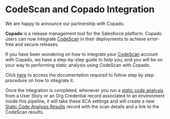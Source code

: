 # CodeScan and Copado Integration

We are happy to announce our partnership with Copado.

**Copado** is a release management tool for the Salesforce platform. Copado users can now integrate [CodeScan](https://www.codescan.io/) in their deployments to achieve error-free and secure releases.

If you have been wondering on how to integrate your [CodeScan](https://www.codescan.io/) account with Copado, we have a step-by-step guide to help you, and you will be on your way to performing static analysis using CodeScan with Copado.

Click [here](https://docs.copado.com/article/ehy5j4f8e5-code-scan-sca-settings) to access the documentation required to follow step by step procedure on how to integrate it.

Once the integration is completed, whenever you run a [static code analysis](https://www.codescan.io/blog/static-code-analysis-tools-for-salesforce/) from a User Story or an Org Credential record associated to an environment inside this pipeline, it will take these SCA settings and will create a new [Static Code Analysis Results](https://docs.copado.com/article/e5b2qany3u-code-scan-sca-results) record with the scan details and a link to the CodeScan results.
